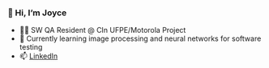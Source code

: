 ### 👋 Hi, I’m Joyce
- 👩‍💻 SW QA Resident @ CIn UFPE/Motorola Project
- 🌱 Currently learning image processing and neural networks for software testing
- 📫 [LinkedIn](https://www.linkedin.com/in/joyce-tavares-b878b4146/)

<!---
joycetalmeida/joycetalmeida is a ✨ special ✨ repository because its `README.md` (this file) appears on your GitHub profile.
You can click the Preview link to take a look at your changes.
--->
